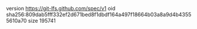 version https://git-lfs.github.com/spec/v1
oid sha256:809dab5fff332ef2d671bed8f1dbdf164a497f18664b03a8a9d4b43555610a70
size 195741
